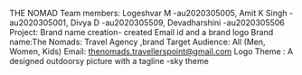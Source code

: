 THE NOMAD
Team members: Logeshvar M -au2020305005, Amit K Singh -au2020305001, Divya D -au2020305509, Devadharshini -au2020305506 Project: Brand name creation- created Email id and a brand logo Brand name:The Nomads: Travel Agency ,brand Target Audience: All (Men, Women, Kids) Email: thenomads.travellerspoint@gmail.com Logo Theme : A designed outdoorsy picture with a tagline -sky theme

